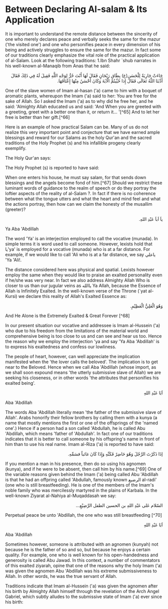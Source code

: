 Between Declaring Al-salam & Its Application
============================================

It is important to understand the remote distance between the sincerity
of one who merely declares peace and verbally seeks the same for the
mazur ('the visited one') and one who personifies peace in every
dimension of his being and actively struggles to ensure the same for the
mazur. In fact some of our traditions clearly emphasize the vital role
of the practical application of al-Salam. Look at the following
traditions: 1.Ibn Shahr \`shub narrates in his well-known al-Manaqib
from Anas that he said:

<p dir="rtl">
جَاءَتْ جَارِيَةٌ لِلْحَسَنِ(ع) بِطَاقِ رَيْحَانٍ فَقَالَ لَهَا أَنْتَ
حُرٌّ لِوَجْهِ اللَّهِ فَقِيلَ لَهُ فِي ذَلِكَ فَقَالَ أَدَّبَنَا
اللَّهُ تَعَالَى فَقَالَ إِذا حُيِّيتُمْ الْآيَةَ وَكَانَ أَحْسَنُ
مِنْهَا إِعْتَاقَهَا.
</p>

One of the slave women of Imam al-hasan ('a) came to him with a boquet
of aromatic plants, whereupon the Imam ('a) said to her: You are free
for the sake of Allah. So I asked the Imam ('a) as to why did he free
her, and he said: 'Almighty Allah educated us and said: 'And When you
are greeted with a greeting, greet with a better one than it, or return
it… '[^65] And to let her free is better than her gift.[^66]

Here is an example of how practical Salam can be. Many of us do not
realize this very important point and conjecture that we have earned
ample blessings and reward for our Salams as the holy Qur'an and the
sacred traditions of the Holy Prophet (s) and his infallible progeny
clearly exemplify.

The Holy Qur'an says:

The Holy Prophet (s) is reported to have said:

When one enters his house, he must say salam, for that sends down
blessings and the angels become fond of him.[^67] Should we restrict
these luminant words of guidance to the realm of speech or do they
portray the loftier aspects of the reality of al-Salam ?. In fact if
there is no coherence between what the tongue utters and what the heart
and mind feel and what the actions portray, then how can we claim the
honesty of the musallim (greeter)?

<p dir="rtl">
ياَ اَباَ عَبْدِ اللهِ.
</p>

Ya Aba 'Abdillah

The word 'Ya' is an interjection employed to call the vocative
(munada). In simple terms it is word used to call someone. However,
lexists hold that يا'ya' is employed for a vocative (munada) who is at a
far distance. For example, if we would like to call 'Ali who is at a far
distance, we say ياعلي 'Ya 'Ali!.

The distance considered here was physical and spatial. Lexists however
employ the same when they would like to praise an exalted personality
even if he/she was very near. In fact we also address Almighty Allah Who
is closer to us than our jugular veins as ياالله Ya Allah, because the
Essence of Allah is Infinitely Exalted. In the well-known verse of the
Throne (\`yat al-Kursi) we declare this reality of Allah's Exalted
Essence as:

<p dir="rtl">
وَهُوَ الْعَلِيُّ الْعَظِيْمِ.
</p>

And He Alone is the Extremely Exalted & Great Forever [^68]

In our present situation our vocative and addressee is Imam al-Hussein
('a) who due to his freedom from the limitations of the material world
and comprehensive being is too close to us and can see and hear us too.
Hence the reason why we employ the interjection 'ya and say 'Ya Aba
'Abdillah' is to express his exaltedness and confess our lowliness.

The people of heart, however, can well appreciate the implication
manifested when the 'the lover calls the beloved'. The implication is to
get near to the Beloved. Hence when we call Aba 'Abdillah (whose import,
as we shall soon expound means 'the utterly submissive slave of Allah)
we are seeking his closeness, or in other words 'the attributes that
personifies his exalted being'.

<p dir="rtl">
اَبَا عَبْدِ اللهِ
</p>


Aba 'Abdillah

The words Aba 'Abdillah literally mean 'the father of the submissive
slave of Allah'. Arabs honorify their fellow brothers by calling them
with a kunya (a name that mostly mentions the first or one of the
offsprings of the 'named one'.) Hence if a person had a son called
'Abdullah, he is called Abu 'Abdillah, which means 'father of
'Abdullah'. In fact one of our traditions indicates that it is better to
call someone by his offspring's name in front of him than to use his
real name. Imam al-Riza ('a) is reported to have said:

<p dir="rtl">
إذَا ذَكَرْتَ الرَّجُلَ وَهُوَ حَاضِرٌ فَكَنِّهِ وَإِذَا كَانَ غائباً
فسَمِّهِ.
</p>

If you mention a man in his presence, then do so using his agnomen
(kunya), and if he were to be absent, then call him by his name.[^69] One
of the variable reasons given behind the Imam ('a) being called Abu
'Abdillah is that he had an offpring called 'Abdullah, famously known
الرضيع al-radi' (one who is still breastfeeding). He is one of the
members of the Imam's noble family who was mercilessly martyred in the
plains of Karbala. In the well-known Ziyarat al-Nahiya al-Muqaddasah we
say:

<p dir="rtl">
السّلام عَلى عَبْدِ اللهِ بن الحسين الطفل الرَّضِيْعِ...
</p>

Perpetual peace be unto 'Abdillah, the one who was still breastfeeding
[^70]

<p dir="rtl">
اَبَا عَبْدِ اللهِ
</p>

Aba 'Abdillah

Sometimes however, someone is attributed with an agnomen (kunyah) not
because he is the father of so and so, but because he enjoys a certain
quality. For example, one who is well known for his open-handedness and
generosity is called Abu Jawad. In this context, a number of
commentators of this exalted ziyarah, opine that one of the reasons why
the holy Imam ('a) was given the agnomen Abu 'Abdillah was his extreme
submissiveness to Allah. In other words, he was the true servant of
Allah.

Traditions indicate that Imam al-Hussein ('a) was given the agnomen
after his birth by Almighty Allah himself through the revelation of the
Arch Angel Gabriel, which subtly alludes to the submissive state of Imam
('a) ever since his birth:


